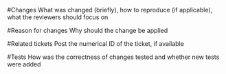 #Changes
What was changed (briefly), how to reproduce (if applicable), what the reviewers should focus on

#Reason for changes
Why should the change be applied

#Related tickets
Post the numerical ID of the ticket, if available

#Tests
How was the correctness of changes tested and whether new tests were added
